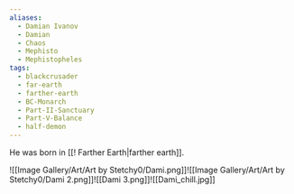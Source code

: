 ```yaml
---
aliases:
  - Damian Ivanov
  - Damian
  - Chaos
  - Mephisto
  - Mephistopheles
tags:
  - blackcrusader
  - far-earth
  - farther-earth
  - BC-Monarch
  - Part-II-Sanctuary
  - Part-V-Balance
  - half-demon
---
```

He was born in [[! Farther Earth|farther earth]].

![[Image Gallery/Art/Art by Stetchy0/Dami.png]]![[Image Gallery/Art/Art by Stetchy0/Dami 2.png]]![[Dami 3.png]]![[Dami_chill.jpg]]